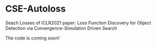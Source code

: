 # CSE-Autoloss
Seach Losses of ICLR2021 paper: Loss Function Discovery for Object Detection via Convergence-Simulation Driven Search

The code is coming soon!

